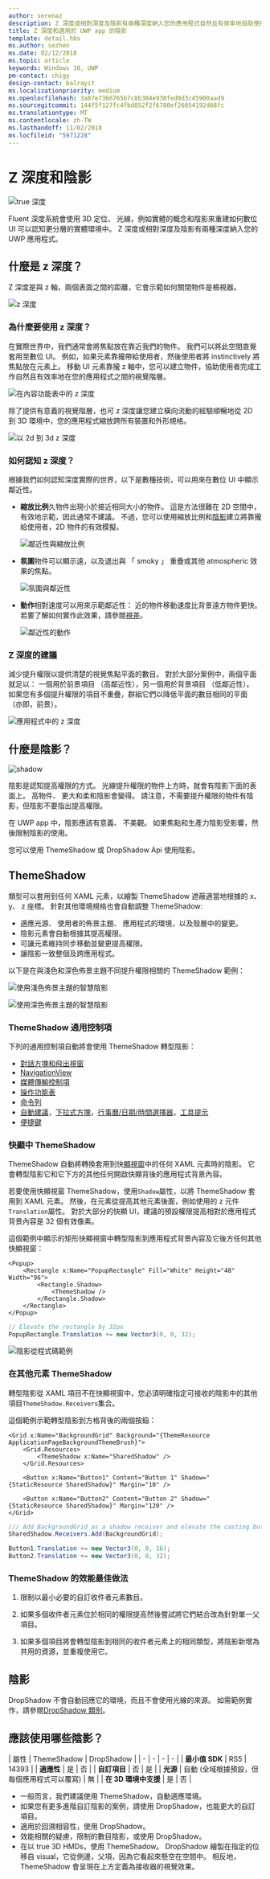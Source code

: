 ```yaml
---
author: serenaz
description: Z 深度或相對深度及陰影有兩種深度納入您的應用程式自然且有效率地協助使用者專注。
title: Z 深度和適用於 UWP app 的陰影
template: detail.hbs
ms.author: sezhen
ms.date: 02/12/2018
ms.topic: article
keywords: Windows 10, UWP
pm-contact: chigy
design-contact: balrayit
ms.localizationpriority: medium
ms.openlocfilehash: 3a87e7366765b7c8b304e930fed0d3c45900aad9
ms.sourcegitcommit: 144f5f127fc4fbd852f2f6780ef26054192d68fc
ms.translationtype: MT
ms.contentlocale: zh-TW
ms.lasthandoff: 11/02/2018
ms.locfileid: "5971228"
---
```

# <a name="z-depth-and-shadow"></a>Z 深度和陰影

![true 深度](images/elevation-shadow/depth.svg)

Fluent 深度系統會使用 3D 定位、 光線，例如實體的概念和陰影來重建如何數位 UI 可以認知更分層的實體環境中。 Z 深度或相對深度及陰影有兩種深度納入您的 UWP 應用程式。

## <a name="what-is-z-depth"></a>什麼是 z 深度？

Z 深度是與 z 軸，兩個表面之間的距離，它會示範如何關閉物件是檢視器。

![z 深度](images/elevation-shadow/elevation.svg)

### <a name="why-use-z-depth"></a>為什麼要使用 z 深度？

在實際世界中，我們通常會將焦點放在靠近我們的物件。 我們可以將此空間直覺套用至數位 UI。 例如，如果元素靠攏帶給使用者，然後使用者將 instinctively 將焦點放在元素上。 移動 UI 元素靠攏 z 軸中，您可以建立物件，協助使用者完成工作自然且有效率地在您的應用程式之間的視覺階層。 

![在內容功能表中的 z 深度](images/elevation-shadow/whyelevation.svg)

除了提供有意義的視覺階層，也可 z 深度讓您建立橫向流動的經驗順暢地從 2D 到 3D 環境中，您的應用程式縮放跨所有裝置和外形規格。 

![以 2d 到 3d z 深度](images/elevation-shadow/elevation-2d3d.svg)

### <a name="how-is-z-depth-perceived"></a>如何認知 z 深度？

根據我們如何認知深度實際的世界，以下是數種技術，可以用來在數位 UI 中顯示鄰近性。

- **縮放比例**久物件出現小於接近相同大小的物件。 這是方法很難在 2D 空間中，有效地示範，因此通常不建議。 不過，您可以使用縮放比例和[陰影](#what-is-shadow)建立將靠攏給使用者，2D 物件的有效模擬。

    ![鄰近性與縮放比例](images/elevation-shadow/elevation-scale.svg)

- **氛圍**物件可以顯示遠，以及退出與 「 smoky 」 重疊或其他 atmospheric 效果的焦點。

    ![氛圍與鄰近性](images/elevation-shadow/elevation-atmosphere.svg)

- **動作**相對速度可以用來示範鄰近性： 近的物件移動速度比背景遠方物件更快。 若要了解如何實作此效果，請參閱[視差](../motion/parallax.md)。

    ![鄰近性的動作](images/elevation-shadow/elevation-motion.svg)

### <a name="recommendations-for-z-depth"></a>Z 深度的建議

減少提升權限以提供清楚的視覺焦點平面的數目。 對於大部分案例中，兩個平面就足以： 一個用於前景項目 （高鄰近性），另一個用於背景項目 （低鄰近性）。 如果您有多個提升權限的項目不重疊，群組它們以降低平面的數目相同的平面 （亦即，前景）。

![應用程式中的 z 深度](images/elevation-shadow/app-depth.svg)

## <a name="what-is-shadow"></a>什麼是陰影？

![shadow](images/elevation-shadow/shadow.svg)

陰影是認知提高權限的方式。 光線提升權限的物件上方時，就會有陰影下面的表面上。 高物件、 更大和柔和陰影會變得。 請注意，不需要提升權限的物件有陰影，但陰影不要指出提高權限。

在 UWP app 中，陰影應該有意義、 不美觀。 如果焦點和生產力陰影受影響，然後限制陰影的使用。

您可以使用 ThemeShadow 或 DropShadow Api 使用陰影。

## <a name="themeshadow"></a>ThemeShadow

類型可以套用到任何 XAML 元素，以繪製 ThemeShadow 遮蔽適當地根據的 x、 y、 z 座標。 針對其他環境規格也會自動調整 ThemeShadow:

- 適應光源、 使用者的佈景主題、 應用程式的環境，以及殼層中的變更。
- 陰影元素會自動根據其提高權限。
- 可讓元素維持同步移動並變更提高權限。
- 讓陰影一致整個及跨應用程式。

以下是在與淺色和深色佈景主題不同提升權限相關的 ThemeShadow 範例：

![使用淺色佈景主題的智慧陰影](images/elevation-shadow/smartshadow-light.svg)

![使用深色佈景主題的智慧陰影](images/elevation-shadow/smartshadow-dark.svg)

### <a name="themeshadow-in-common-controls"></a>ThemeShadow 通用控制項

下列的通用控制項自動將會使用 ThemeShadow 轉型陰影：

- [對話方塊和飛出視窗](../controls-and-patterns/dialogs.md)
- [NavigationView](../controls-and-patterns/navigationview.md)
- [媒體傳輸控制項](../controls-and-patterns/media-playback.md)
- [操作功能表](../controls-and-patterns/menus.md)
- [命令列](../controls-and-patterns/app-bars.md)
- [自動建議](../controls-and-patterns/auto-suggest-box.md)，[下拉式方塊](https://docs.microsoft.com/uwp/api/Windows.UI.Xaml.Controls.ComboBox)，[行事曆/日期/時間選擇器](../controls-and-patterns/date-and-time.md)，[工具提示](../controls-and-patterns/tooltips.md)
- [便捷鍵](../input/access-keys.md)

### <a name="themeshadow-in-popups"></a>快顯中 ThemeShadow

ThemeShadow 自動將轉換套用到快[顯視窗](/uwp/api/windows.ui.xaml.controls.primitives.popup)中的任何 XAML 元素時的陰影。 它會轉型陰影它和它下方的其他任何開啟快顯背後的應用程式背景內容。

若要使用快顯視窗 ThemeShadow，使用`Shadow`屬性，以將 ThemeShadow 套用到 XAML 元素。 然後，在元素從提高其他元素後面，例如使用的 z 元件`Translation`屬性。
對於大部分的快顯 UI，建議的預設權限提高相對於應用程式背景內容是 32 個有效像素。

這個範例中顯示的矩形快顯視窗中轉型陰影到應用程式背景內容及它後方任何其他快顯視窗：

```xaml
<Popup>
    <Rectangle x:Name="PopupRectangle" Fill="White" Height="48" Width="96">
        <Rectangle.Shadow>
            <ThemeShadow />
        </Rectangle.Shadow>
    </Rectangle>
</Popup>
```

```csharp
// Elevate the rectangle by 32px
PopupRectangle.Translation += new Vector3(0, 0, 32);
```

![陰影從程式碼範例](images/elevation-shadow/smartshadow-example.svg)

### <a name="themeshadow-in-other-elements"></a>在其他元素 ThemeShadow

轉型陰影從 XAML 項目不在快顯視窗中，您必須明確指定可接收的陰影中的其他項目`ThemeShadow.Receivers`集合。

這個範例示範轉型陰影到方格背後的兩個按鈕：

```xaml
<Grid x:Name="BackgroundGrid" Background="{ThemeResource ApplicationPageBackgroundThemeBrush}">
    <Grid.Resources>
        <ThemeShadow x:Name="SharedShadow" />
    </Grid.Resources>

    <Button x:Name="Button1" Content="Button 1" Shadow="{StaticResource SharedShadow}" Margin="10" />

    <Button x:Name="Button2" Content="Button 2" Shadow="{StaticResource SharedShadow}" Margin="120" />
</Grid>
```

```csharp
/// Add BackgroundGrid as a shadow receiver and elevate the casting buttons above it
SharedShadow.Receivers.Add(BackgroundGrid);

Button1.Translation += new Vector3(0, 0, 16);
Button2.Translation += new Vector3(0, 0, 32);
```

### <a name="performance-best-practices-for-themeshadow"></a>ThemeShadow 的效能最佳做法

1. 限制以最小必要的自訂收件者元素數目。 

2. 如果多個收件者元素位於相同的權限提高然後嘗試將它們結合改為針對單一父項目。

3. 如果多個項目將會轉型陰影到相同的收件者元素上的相同類型，將陰影新增為共用的資源，並重複使用它。

## <a name="drop-shadow"></a>陰影

DropShadow 不會自動回應它的環境，而且不會使用光線的來源。 如需範例實作，請參閱[DropShadow 類別](https://docs.microsoft.com/uwp/api/windows.ui.composition.dropshadow)。

## <a name="which-shadow-should-i-use"></a>應該使用哪些陰影？

| 屬性 | ThemeShadow | DropShadow |
| - | - | - | - |
| **最小值 SDK** | RS5 | 14393 |
| **適應性** | 是 | 否 |
| **自訂項目** | 否 | 是 |
| **光源** | 自動 (全域根據預設，但每個應用程式可以覆寫) | 無 |
| **在 3D 環境中支援** | 是 | 否 |

- 一般而言，我們建議使用 ThemeShadow，自動適應環境。
- 如果您有更多進階自訂陰影的案例，請使用 DropShadow，也能更大的自訂項目。
- 適用於回溯相容性，使用 DropShadow。
- 效能相關的疑慮，限制的數目陰影，或使用 DropShadow。
- 在以 true 3D HMDs，使用 ThemeShadow。 DropShadow 繪製在指定的位移自 visual，它從側邊，父項，因為它看起來懸空在空間中。 相反地，ThemeShadow 會呈現在上方定義為接收器的視覺效果。
